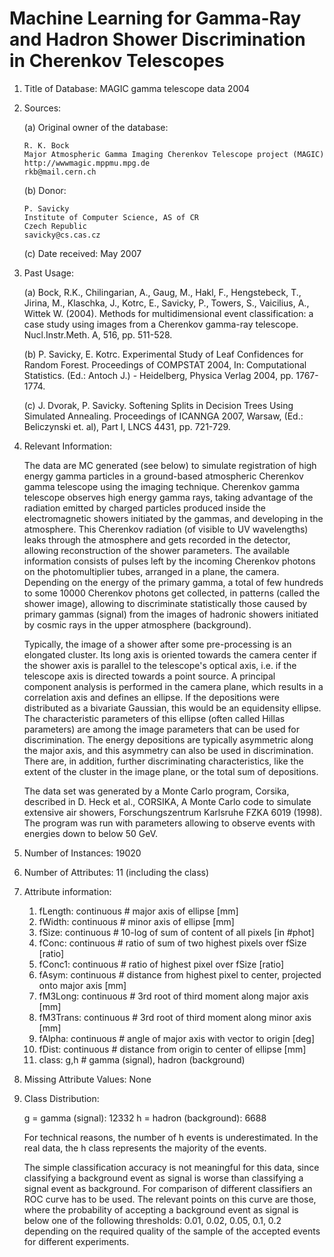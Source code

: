 # Machine Learning for Gamma-Ray and Hadron Shower Discrimination in Cherenkov Telescopes



1. Title of Database: MAGIC gamma telescope data 2004

2. Sources:

   (a) Original owner of the database:

       R. K. Bock
       Major Atmospheric Gamma Imaging Cherenkov Telescope project (MAGIC)
       http://wwwmagic.mppmu.mpg.de
       rkb@mail.cern.ch

   (b) Donor:

       P. Savicky
       Institute of Computer Science, AS of CR
       Czech Republic
       savicky@cs.cas.cz

   (c) Date received: May 2007

3. Past Usage:

   (a) Bock, R.K., Chilingarian, A., Gaug, M., Hakl, F., Hengstebeck, T.,
       Jirina, M., Klaschka, J., Kotrc, E., Savicky, P., Towers, S.,
       Vaicilius, A., Wittek W. (2004).
       Methods for multidimensional event classification: a case study
       using images from a Cherenkov gamma-ray telescope.
       Nucl.Instr.Meth. A, 516, pp. 511-528.

   (b) P. Savicky, E. Kotrc.
       Experimental Study of Leaf Confidences for Random Forest.
       Proceedings of COMPSTAT 2004, In: Computational Statistics.
       (Ed.: Antoch J.) - Heidelberg, Physica Verlag 2004, pp. 1767-1774.

   (c) J. Dvorak, P. Savicky.
       Softening Splits in Decision Trees Using Simulated Annealing.
       Proceedings of ICANNGA 2007, Warsaw, (Ed.: Beliczynski et. al),
       Part I, LNCS 4431, pp. 721-729.

4. Relevant Information:

   The data are MC generated (see below) to simulate registration of high energy
   gamma particles in a ground-based atmospheric Cherenkov gamma telescope using the
   imaging technique. Cherenkov gamma telescope observes high energy gamma rays,
   taking advantage of the radiation emitted by charged particles produced
   inside the electromagnetic showers initiated by the gammas, and developing in the
   atmosphere. This Cherenkov radiation (of visible to UV wavelengths) leaks
   through the atmosphere and gets recorded in the detector, allowing reconstruction
   of the shower parameters. The available information consists of pulses left by
   the incoming Cherenkov photons on the photomultiplier tubes, arranged in a
   plane, the camera. Depending on the energy of the primary gamma, a total of
   few hundreds to some 10000 Cherenkov photons get collected, in patterns
   (called the shower image), allowing to discriminate statistically those
   caused by primary gammas (signal) from the images of hadronic showers
   initiated by cosmic rays in the upper atmosphere (background).

   Typically, the image of a shower after some pre-processing is an elongated
   cluster. Its long axis is oriented towards the camera center if the shower axis
   is parallel to the telescope's optical axis, i.e. if the telescope axis is
   directed towards a point source. A principal component analysis is performed
   in the camera plane, which results in a correlation axis and defines an ellipse.
   If the depositions were distributed as a bivariate Gaussian, this would be
   an equidensity ellipse. The characteristic parameters of this ellipse
   (often called Hillas parameters) are among the image parameters that can be
   used for discrimination. The energy depositions are typically asymmetric
   along the major axis, and this asymmetry can also be used in discrimination.
   There are, in addition, further discriminating characteristics, like the
   extent of the cluster in the image plane, or the total sum of depositions.

   The data set was generated by a Monte Carlo program, Corsika, described in 
      D. Heck et al., CORSIKA, A Monte Carlo code to simulate extensive air showers,
      Forschungszentrum Karlsruhe FZKA 6019 (1998).
   The program was run with parameters allowing to observe events with energies down
   to below 50 GeV.

5. Number of Instances: 19020

6. Number of Attributes: 11 (including the class)

7. Attribute information:

    1.  fLength:  continuous  # major axis of ellipse [mm]
    2.  fWidth:   continuous  # minor axis of ellipse [mm] 
    3.  fSize:    continuous  # 10-log of sum of content of all pixels [in #phot]
    4.  fConc:    continuous  # ratio of sum of two highest pixels over fSize  [ratio]
    5.  fConc1:   continuous  # ratio of highest pixel over fSize  [ratio]
    6.  fAsym:    continuous  # distance from highest pixel to center, projected onto major axis [mm]
    7.  fM3Long:  continuous  # 3rd root of third moment along major axis  [mm] 
    8.  fM3Trans: continuous  # 3rd root of third moment along minor axis  [mm]
    9.  fAlpha:   continuous  # angle of major axis with vector to origin [deg]
   10.  fDist:    continuous  # distance from origin to center of ellipse [mm]
   11.  class:    g,h         # gamma (signal), hadron (background)

8. Missing Attribute Values: None

9. Class Distribution:

   g = gamma (signal):     12332
   h = hadron (background): 6688

   For technical reasons, the number of h events is underestimated.
   In the real data, the h class represents the majority of the events.

   The simple classification accuracy is not meaningful for this data, since
   classifying a background event as signal is worse than classifying a signal
   event as background. For comparison of different classifiers an ROC curve
   has to be used. The relevant points on this curve are those, where the
   probability of accepting a background event as signal is below one of the
   following thresholds: 0.01, 0.02, 0.05, 0.1, 0.2 depending on the required
   quality of the sample of the accepted events for different experiments.

